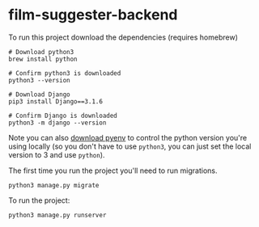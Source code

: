 # film-suggester-backend

To run this project download the dependencies (requires homebrew)
```
# Download python3
brew install python

# Confirm python3 is downloaded
python3 --version

# Download Django
pip3 install Django==3.1.6

# Confirm Django is downloaded
python3 -m django --version

```
Note you can also [download pyenv](https://opensource.com/article/19/5/python-3-default-mac) to control the python version you're using locally (so you don't have to use `python3`, you can just set the local version to 3 and use `python`).

The first time you run the project you'll need to run migrations.
```
python3 manage.py migrate

```

To run the project:
```
python3 manage.py runserver
```
